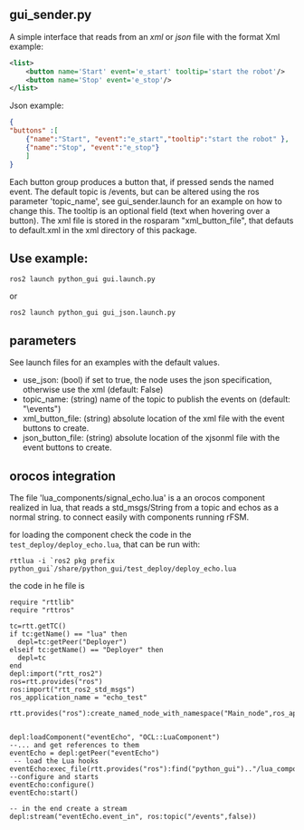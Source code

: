 gui_sender.py
-------------------------
A simple interface that reads from an _xml_ or _json_ file with the format
Xml example:

```xml
<list>
    <button name='Start' event='e_start' tooltip='start the robot'/>
    <button name='Stop' event='e_stop'/>
</list>
```
Json example:

```json
{
"buttons" :[
	{"name":"Start", "event":"e_start","tooltip":"start the robot" },
	{"name":"Stop", "event":"e_stop"}
	]
}
```


Each button group produces a button that, if pressed sends the named event.
The default topic is /events, but can be altered using the ros parameter 'topic_name', see gui_sender.launch for an example on how to change this.
The tooltip is an optional field (text when hovering over a button).
The xml file is stored in the rosparam "xml_button_file", that defauts to default.xml in the xml directory of this package.

Use example:
-----
```
ros2 launch python_gui gui.launch.py 
```
or
```
ros2 launch python_gui gui_json.launch.py 
```

parameters
----------
See launch files for an examples with the default values.

 * use\_json: (bool) if set to true, the node uses the json specification, otherwise use the xml (default: False)
 * topic\_name: (string) name of the topic to publish the events on (default: "\events")
 * xml\_button\_file: (string) absolute location of the xml file with the event buttons to create.
 * json\_button\_file: (string) absolute location of the xjsonml file with the event buttons to create.


orocos integration 
-----
The file 'lua_components/signal_echo.lua'  is a an orocos component realized in lua, that reads a std_msgs/String from a topic and echos as a normal string.
to connect easily with components running rFSM.  

for loading the component check the code in the `test_deploy/deploy_echo.lua`, that  can be run with:


```
rttlua -i `ros2 pkg prefix python_gui`/share/python_gui/test_deploy/deploy_echo.lua
```

the code in he file is 

```
require "rttlib"
require "rttros"

tc=rtt.getTC()
if tc:getName() == "lua" then
  depl=tc:getPeer("Deployer")
elseif tc:getName() == "Deployer" then
  depl=tc
end
depl:import("rtt_ros2")
ros=rtt.provides("ros")
ros:import("rtt_ros2_std_msgs")
ros_application_name = "echo_test"

rtt.provides("ros"):create_named_node_with_namespace("Main_node",ros_application_name)


depl:loadComponent("eventEcho", "OCL::LuaComponent")
--... and get references to them
eventEcho = depl:getPeer("eventEcho")
 -- load the Lua hooks
eventEcho:exec_file(rtt.provides("ros"):find("python_gui").."/lua_components/signal_echo.lua")
--configure and starts
eventEcho:configure()
eventEcho:start()

-- in the end create a stream
depl:stream("eventEcho.event_in", ros:topic("/events",false))
```
